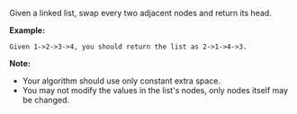 Given a linked list, swap every two adjacent nodes and return its head.

**Example:**
```
Given 1->2->3->4, you should return the list as 2->1->4->3.
```
**Note:**
- Your algorithm should use only constant extra space.
- You may not modify the values in the list's nodes, only nodes itself may be changed.
